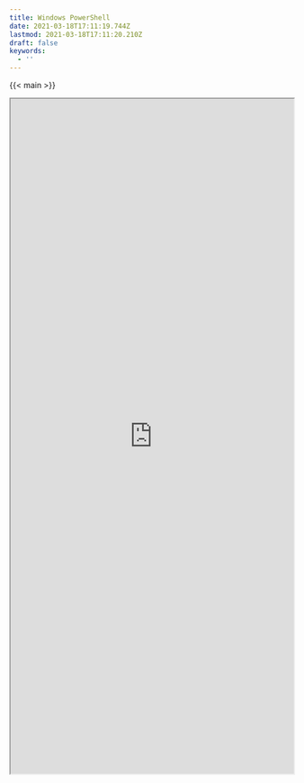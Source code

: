 ```yaml
---
title: Windows PowerShell
date: 2021-03-18T17:11:19.744Z
lastmod: 2021-03-18T17:11:20.210Z
draft: false
keywords:
  - ''
---
```


{{< main >}} 
<iframe src="https://estruyf.github.io/doctor/windows_powershell.html" width="100%" height="1200px" />
{{< /main >}}
{{< dev >}} 
<iframe src="https://estruyf.github.io/doctor/windows_powershell-dev.html" width="100%" height="1200px" />
{{< /dev >}}